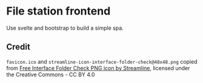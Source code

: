 # File station frontend

Use svelte and bootstrap to build a simple spa.

## Credit

`favicon.ico` and `streamline-icon-interface-folder-check@48x48.png` copied from [Free Interface Folder Check PNG icon by Streamline](https://www.streamlinehq.com), licensed under the Creative Commons - CC BY 4.0
